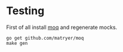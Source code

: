 
# Testing
First of all install [moq](https://github.com/matryer/moq) and regenerate mocks.
```
go get github.com/matryer/moq
make gen
```